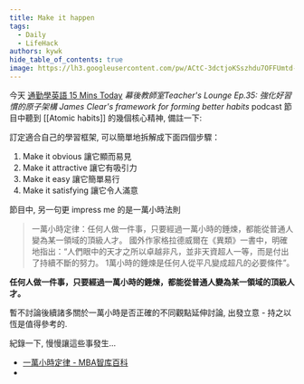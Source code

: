 ```yaml
---
title: Make it happen
tags:
  - Daily
  - LifeHack
authors: kywk
hide_table_of_contents: true
image: https://lh3.googleusercontent.com/pw/ACtC-3dctjoKSszhdu7OFFUmtd-eRmtxUAIxStWh7m3eW8Qy4iXLueXBb-3n_AmYxWpfIrQWGc5He2WVeunoRe0ULT5MnjeqBY5aknTj-sCoNU7Rdg4ndP4GDvOk-5Kv7vIP5NIE8TaEJSrB2ip4Qkf8Dbi-Ig=w800-no?authuser=0
---
```


今天 [通勤學英語 15 Mins Today](https://www.15mins.today/) _幕後教師室Teacher's Lounge Ep.35: 強化好習慣的原子架構 James Clear's framework for forming better habits_
podcast 節目中聽到 [[Atomic habits]] 的幾個核心精神, 備註一下:

訂定適合自己的學習框架, 可以簡單地拆解成下面四個步驟：

1. Make it obvious 讓它顯而易見
2. Make it attractive 讓它有吸引力
3. Make it easy 讓它簡單易行
4. Make it satisfying 讓它令人滿意

節目中, 另一句更 impress me 的是一萬小時法則

> 一萬小時定律：任何人做一件事，只要經過一萬小時的錘煉，都能從普通人變為某一領域的頂級人才。
> 國外作家格拉德威爾在《異類》一書中，明確地指出：“人們眼中的天才之所以卓越非凡，並非天資超人一等，而是付出了持續不斷的努力。
> 1萬小時的錘煉是任何人從平凡變成超凡的必要條件”。

**任何人做一件事，只要經過一萬小時的錘煉，都能從普通人變為某一領域的頂級人才。**

暫不討論後續諸多關於一萬小時是否正確的不同觀點延伸討論, 出發立意 - 持之以恆是值得參考的.

紀錄一下, 慢慢讓這些事發生...

- [一萬小時定律 - MBA智库百科](https://wiki.mbalib.com/zh-tw/%E4%B8%80%E4%B8%87%E5%B0%8F%E6%97%B6%E5%AE%9A%E5%BE%8B#:~:text=%E4%B8%80%E8%90%AC%E5%B0%8F%E6%99%82%E5%AE%9A%E5%BE%8B%EF%BC%9A%E4%BB%BB%E4%BD%95,%E8%AE%8A%E6%88%90%E8%B6%85%E5%87%A1%E7%9A%84%E5%BF%85%E8%A6%81%E6%A2%9D%E4%BB%B6%E2%80%9D%E3%80%82)
- 